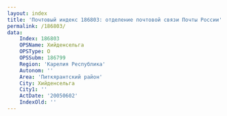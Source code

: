 ```yaml
---
layout: index
title: 'Почтовый индекс 186803: отделение почтовой связи Почты России'
permalink: /186803/
data:
    Index: 186803
    OPSName: Хийденсельга
    OPSType: О
    OPSSubm: 186799
    Region: 'Карелия Республика'
    Autonom: ''
    Area: 'Питкярантский район'
    City: Хийденсельга
    City1: ''
    ActDate: '20050602'
    IndexOld: ''
---
```

